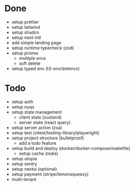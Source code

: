 # Done

- setup prettier
- setup tailwind
- setup shadcn
- setup next-intl
- add simple landing page
- setup runtime typecheck (zod)
- setup prisma
  - multiple envs
  - soft delete
- setup typed env (t3-env/dotenvx)

# Todo

- setup auth
- setup nuqs
- setup state management
  - client state (zustand)
  - server state (react query)
- setup server action (zsa)
- setup test (vitest/testing-library/playwright)
- setup project structure (bulletproof)
  - add a todo feature
- setup build and deploy (docker/docker-compose/makefile)
  - setup cache (redis)
- setup utopia
- setup sentry
- setup nextui (optional)
- setup payment (stripe/lemonsqueezy)
- multi-tenant
